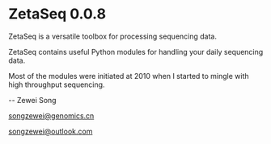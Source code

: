 # ZetaSeq 0.0.8

ZetaSeq is a versatile toolbox for processing sequencing data.

ZetaSeq contains useful Python modules for handling your daily sequencing data.

Most of the modules were initiated at 2010 when I started to mingle with high throughput sequencing.

--
Zewei Song

songzewei@genomics.cn

songzewei@outlook.com